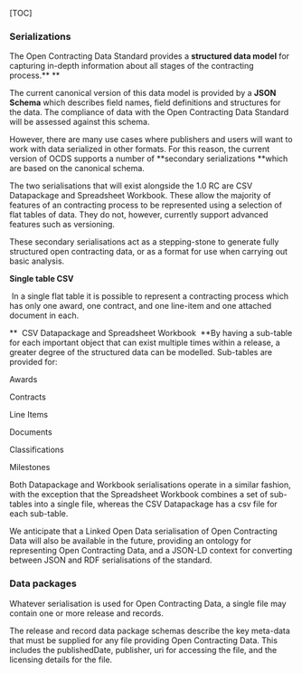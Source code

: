 [TOC]

### Serializations

The Open Contracting Data Standard provides a **structured data model** for capturing in-depth information about all stages of the contracting process.** **

The current canonical version of this data model is provided by a **JSON Schema** which describes field names, field definitions and structures for the data. The compliance of data with the Open Contracting Data Standard will be assessed against this schema.

However, there are many use cases where publishers and users will want to work with data serialized in other formats. For this reason, the current version of OCDS supports a number of **secondary serializations **which are based on the canonical schema.

The two serialisations that will exist alongside the 1.0 RC are CSV Datapackage and Spreadsheet Workbook. These allow the majority of features of an contracting process to be represented using a selection of flat tables of data. They do not, however, currently support advanced features such as versioning.

These secondary serialisations act as a stepping-stone to generate fully structured open contracting data, or as a format for use when carrying out basic analysis.

**Single table CSV** 

 In a single flat table it is possible to represent a contracting process which has only one award, one contract, and one line-item and one attached document in each.

**  CSV Datapackage and Spreadsheet Workbook 
**By having a sub-table for each important object that can exist multiple times within a release, a greater degree of the structured data can be modelled. Sub-tables are provided for:

Awards

Contracts

Line Items

Documents

Classifications

Milestones

Both Datapackage and Workbook serialisations operate in a similar fashion, with the exception that the Spreadsheet Workbook combines a set of sub-tables into a single file, whereas the CSV Datapackage has a csv file for each sub-table.

We anticipate that a Linked Open Data serialisation of Open Contracting Data will also be available in the future, providing an ontology for representing Open Contracting Data, and a JSON-LD context for converting between JSON and RDF serialisations of the standard.

### Data packages

Whatever serialisation is used for Open Contracting Data, a single file may contain one or more release and records.

The release and record data package schemas describe the key meta-data that must be supplied for any file providing Open Contracting Data. This includes the publishedDate, publisher, uri for accessing the file, and the licensing details for the file.